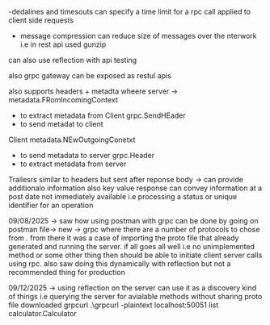 
-dedalines and timesouts 
can specify a time limit for a rpc call applied to client side requests

- message compression
can reduce size of messages over the nterwork i.e in rest api used gunzip 

can also use reflection with api testing

also grpc gateway can be exposed as restul apis 

also supports headers + metadta 
wheere 
server -> 
metadata.FRomIncomingContext
- to extract metadata from Client
grpc.SendHEader 
- to send metadat to client

Client
metadata.NEwOutgoingConetxt
- to send metadata to server
grpc.Header
- to extract metadata from server


Trailesrs similar to headers but sent after reponse body  -> can provide additionalo information
also key value response can convey information at a post date not immediately available
i.e processing a status or unique identifier for an operation


09/08/2025 -> saw how using postman with grpc can be done by going on postman file-> new ->  grpc 
where there are a number of protocols to chose from .
from there it was a case of importing the proto file that already generated and running the server. 
if all goes all well i.e no unimplemented method or some other thing then should be able to initiate client server calls using rpc.
also saw doing this dynamically with reflection but not a recommended thing for production


09/12/2025 -> using reflection on the server can use it as a discovery kind of things i.e
querying the server for avialable methods without sharing proto file downloaded grpcurl
.\grpcurl -plaintext localhost:50051 list calculator.Calculator